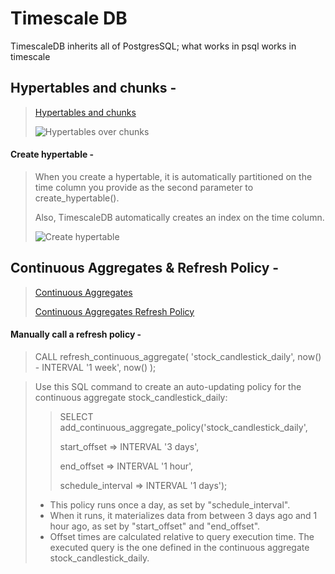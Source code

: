 Timescale DB
============

TimescaleDB inherits all of PostgresSQL; what works in psql works in timescale


Hypertables and chunks -
---

> [Hypertables and chunks](https://docs.timescale.com/getting-started/latest/create-hypertable/)
> 
> ![Hypertables over chunks](https://user-images.githubusercontent.com/38424838/195527076-057bbc7e-64a4-484b-8388-59e191e64064.png)

#### Create hypertable -

> When you create a hypertable, it is automatically partitioned on the time column you provide as the second parameter to create_hypertable().
>
> Also, TimescaleDB automatically creates an index on the time column.
> 
> ![Create hypertable](https://user-images.githubusercontent.com/38424838/195527738-fc42c5a4-bce4-4e57-94fb-1a5357f75a3f.png)

Continuous Aggregates & Refresh Policy -
---

> [Continuous Aggregates](https://docs.timescale.com/api/latest/continuous-aggregates/)
> 
> [Continuous Aggregates Refresh Policy](https://docs.timescale.com/getting-started/latest/create-cagg/create-cagg-policy/)
> 
#### Manually call a refresh policy -
> CALL refresh_continuous_aggregate(
 'stock_candlestick_daily',
 now() - INTERVAL '1 week',
 now()
 );


> Use this SQL command to create an auto-updating policy for the continuous aggregate stock_candlestick_daily:
> 
>> SELECT add_continuous_aggregate_policy('stock_candlestick_daily',
>> 
>> start_offset => INTERVAL '3 days',
>>
>> end_offset => INTERVAL '1 hour',
>>
>> schedule_interval => INTERVAL '1 days');
>
> * This policy runs once a day, as set by "schedule_interval".
> * When it runs, it materializes data from between 3 days ago and 1 hour ago, as set by "start_offset" and "end_offset".
> * Offset times are calculated relative to query execution time. The executed query is the one defined in the continuous aggregate stock_candlestick_daily.
